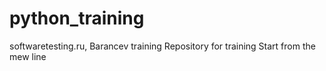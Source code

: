 # python_training
softwaretesting.ru, Barancev training
Repository for training
Start from the mew line
